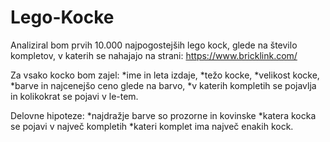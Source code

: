 # Lego-Kocke

Analiziral bom prvih 10.000 najpogostejših lego kock, glede na število kompletov, v katerih se nahajajo na strani:
https://www.bricklink.com/

Za vsako kocko bom zajel:
*ime in leta izdaje,
*težo kocke,
*velikost kocke,
*barve in najcenejšo ceno glede na barvo,
*v katerih kompletih se pojavlja in kolikokrat se pojavi v le-tem.

Delovne hipoteze:
*najdražje barve so prozorne in kovinske
*katera kocka se pojavi v največ kompletih
*kateri komplet ima največ enakih kock.
